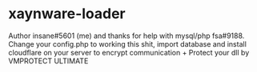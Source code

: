 # xaynware-loader
Author insane#5601 (me) and thanks for help with mysql/php fsa#9188. Change your config.php to working this shit, import database and install cloudflare on your server to encrypt communication + Protect your dll by VMPROTECT ULTIMATE

